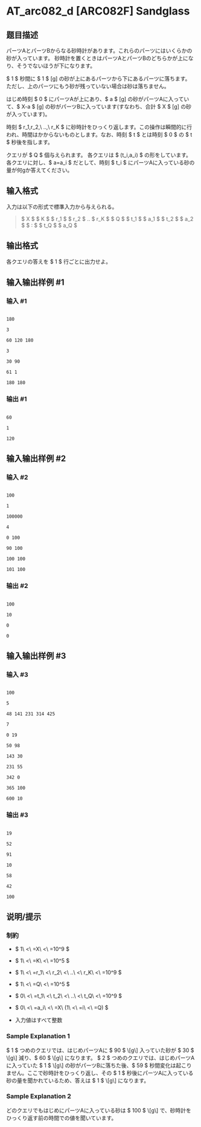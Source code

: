 # AT_arc082_d [ARC082F] Sandglass

## 题目描述

[problemUrl]: https://atcoder.jp/contests/arc082/tasks/arc082_d

パーツAとパーツBからなる砂時計があります。これらのパーツにはいくらかの砂が入っています。 砂時計を置くときはパーツAとパーツBのどちらかが上になり、そうでないほうが下になります。

$ 1 $ 秒間に $ 1 $ \[g\] の砂が上にあるパーツから下にあるパーツに落ちます。 ただし、上のパーツにもう砂が残っていない場合は砂は落ちません。

はじめ時刻 $ 0 $ にパーツAが上にあり、$ a $ \[g\] の砂がパーツAに入っていて、$ X-a $ \[g\] の砂がパーツBに入っています(すなわち、合計 $ X $ \[g\] の砂が入っています)。

時刻 $ r_1,r_2,\ ..,\ r_K $ に砂時計をひっくり返します。この操作は瞬間的に行われ、時間はかからないものとします。なお、時刻 $ t $ とは時刻 $ 0 $ の $ t $ 秒後を指します。

クエリが $ Q $ 個与えられます。 各クエリは $ (t_i,a_i) $ の形をしています。 各クエリに対し、$ a=a_i $ だとして、時刻 $ t_i $ にパーツAに入っている砂の量が何gか答えてください。

## 输入格式

入力は以下の形式で標準入力から与えられる。

> $ X $ $ K $ $ r_1 $ $ r_2 $ .. $ r_K $ $ Q $ $ t_1 $ $ a_1 $ $ t_2 $ $ a_2 $ $ : $ $ t_Q $ $ a_Q $

## 输出格式

各クエリの答えを $ 1 $ 行ごとに出力せよ。

## 输入输出样例 #1

### 输入 #1

```
180
3
60 120 180
3
30 90
61 1
180 180
```

### 输出 #1

```
60
1
120
```

## 输入输出样例 #2

### 输入 #2

```
100
1
100000
4
0 100
90 100
100 100
101 100
```

### 输出 #2

```
100
10
0
0
```

## 输入输出样例 #3

### 输入 #3

```
100
5
48 141 231 314 425
7
0 19
50 98
143 30
231 55
342 0
365 100
600 10
```

### 输出 #3

```
19
52
91
10
58
42
100
```

## 说明/提示

### 制約

- $ 1\ <\ =X\ <\ =10^9 $
- $ 1\ <\ =K\ <\ =10^5 $
- $ 1\ <\ =r_1\ <\ r_2\ <\ ..\ <\ r_K\ <\ =10^9 $
- $ 1\ <\ =Q\ <\ =10^5 $
- $ 0\ <\ =t_1\ <\ t_2\ <\ ..\ <\ t_Q\ <\ =10^9 $
- $ 0\ <\ =a_i\ <\ =X\ (1\ <\ =i\ <\ =Q) $
- 入力値はすべて整数

### Sample Explanation 1

$ 1 $ つめのクエリでは、はじめパーツAに $ 90 $ \\\[g\\\] 入っていた砂が $ 30 $ \\\[g\\\] 減り、$ 60 $ \\\[g\\\] になります。 $ 2 $ つめのクエリでは、はじめパーツAに入っていた $ 1 $ \\\[g\\\] の砂がパーツBに落ちた後、$ 59 $ 秒間変化は起こりません。ここで砂時計をひっくり返し、その $ 1 $ 秒後にパーツAに入っている砂の量を聞かれているため、答えは $ 1 $ \\\[g\\\] になります。

### Sample Explanation 2

どのクエリでもはじめにパーツAに入っている砂は $ 100 $ \\\[g\\\] で、砂時計をひっくり返す前の時間での値を聞いています。